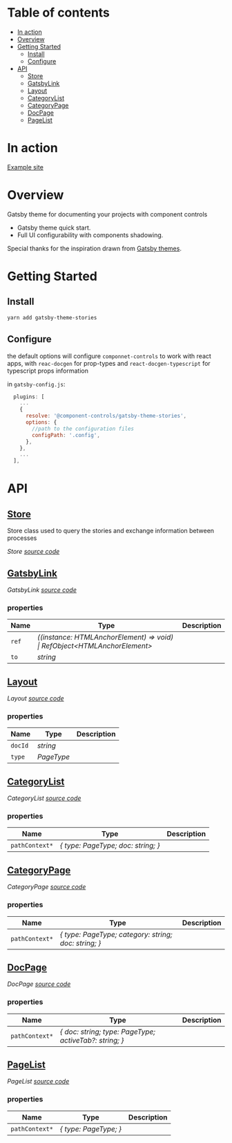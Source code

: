 # Table of contents

-   [In action](#in-action)
-   [Overview](#overview)
-   [Getting Started](#getting-started)
    -   [Install](#install)
    -   [Configure](#configure)
-   [API](#api)
    -   [<ins>Store</ins>](#insstoreins)
    -   [<ins>GatsbyLink</ins>](#insgatsbylinkins)
    -   [<ins>Layout</ins>](#inslayoutins)
    -   [<ins>CategoryList</ins>](#inscategorylistins)
    -   [<ins>CategoryPage</ins>](#inscategorypageins)
    -   [<ins>DocPage</ins>](#insdocpageins)
    -   [<ins>PageList</ins>](#inspagelistins)

# In action

[Example site](https://components-storybook-6-no-docs.netlify.app/?path=/test/components-actioncontainer--overview)

# Overview

Gatsby theme for documenting your projects with component controls

-   Gatsby theme quick start.
-   Full UI configurability with components shadowing.

Special thanks for the inspiration drawn from [Gatsby themes](https://github.com/LekoArts/gatsby-themes).

# Getting Started

## Install

```sh
yarn add gatsby-theme-stories
```

## Configure

the default options will configure `componnet-controls` to work with react apps,  with `reac-docgen` for prop-types and `react-docgen-typescript` for typescript props information

in `gatsby-config.js`:

```js
  plugins: [
    ...
    {
      resolve: '@component-controls/gatsby-theme-stories',
      options: {
        //path to the configuration files
        configPath: '.config',
      },
    },
    ...
  ],

```

# API

<react-docgen-typescript path="./src" exclude="Store.tsx" />

<!-- START-REACT-DOCGEN-TYPESCRIPT -->

## <ins>Store</ins>

Store class used to query the stories and exchange information between processes

_Store [source code](https:/github.com/ccontrols/component-controls/tree/master/integrations/gatsby-theme-stories/src/index.ts)_

## <ins>GatsbyLink</ins>

_GatsbyLink [source code](https:/github.com/ccontrols/component-controls/tree/master/integrations/gatsby-theme-stories/src/components/GatsbyLink.tsx)_

### properties

| Name  | Type                                                                         | Description |
| ----- | ---------------------------------------------------------------------------- | ----------- |
| `ref` | _((instance: HTMLAnchorElement) => void) \| RefObject&lt;HTMLAnchorElement>_ |             |
| `to`  | _string_                                                                     |             |

## <ins>Layout</ins>

_Layout [source code](https:/github.com/ccontrols/component-controls/tree/master/integrations/gatsby-theme-stories/src/components/Layout.tsx)_

### properties

| Name    | Type       | Description |
| ------- | ---------- | ----------- |
| `docId` | _string_   |             |
| `type`  | _PageType_ |             |

## <ins>CategoryList</ins>

_CategoryList [source code](https:/github.com/ccontrols/component-controls/tree/master/integrations/gatsby-theme-stories/src/templates/CategoryList.tsx)_

### properties

| Name           | Type                               | Description |
| -------------- | ---------------------------------- | ----------- |
| `pathContext*` | _{ type: PageType; doc: string; }_ |             |

## <ins>CategoryPage</ins>

_CategoryPage [source code](https:/github.com/ccontrols/component-controls/tree/master/integrations/gatsby-theme-stories/src/templates/CategoryPage.tsx)_

### properties

| Name           | Type                                                 | Description |
| -------------- | ---------------------------------------------------- | ----------- |
| `pathContext*` | _{ type: PageType; category: string; doc: string; }_ |             |

## <ins>DocPage</ins>

_DocPage [source code](https:/github.com/ccontrols/component-controls/tree/master/integrations/gatsby-theme-stories/src/templates/DocPage.tsx)_

### properties

| Name           | Type                                                   | Description |
| -------------- | ------------------------------------------------------ | ----------- |
| `pathContext*` | _{ doc: string; type: PageType; activeTab?: string; }_ |             |

## <ins>PageList</ins>

_PageList [source code](https:/github.com/ccontrols/component-controls/tree/master/integrations/gatsby-theme-stories/src/templates/PageList.tsx)_

### properties

| Name           | Type                  | Description |
| -------------- | --------------------- | ----------- |
| `pathContext*` | _{ type: PageType; }_ |             |

<!-- END-REACT-DOCGEN-TYPESCRIPT -->
